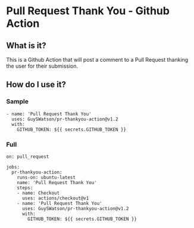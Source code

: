 # Pull Request Thank You - Github Action

## What is it?
This is a Github Action that will post a comment to a Pull Request thanking the user for their submission.

## How do I use it?
### Sample
```
- name: 'Pull Request Thank You'
  uses: GuySWatson/pr-thankyou-action@v1.2
  with:
    GITHUB_TOKEN: ${{ secrets.GITHUB_TOKEN }}
```

### Full
```
on: pull_request

jobs:
  pr-thankyou-action:
    runs-on: ubuntu-latest
    name: 'Pull Request Thank You'
    steps:
    - name: Checkout
      uses: actions/checkout@v1
    - name: 'Pull Request Thank You'
      uses: GuySWatson/pr-thankyou-action@v1.2
      with:
        GITHUB_TOKEN: ${{ secrets.GITHUB_TOKEN }}
```